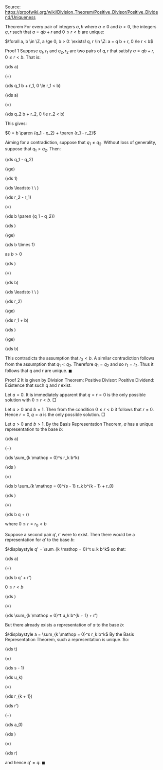 # 

Source: https://proofwiki.org/wiki/Division_Theorem/Positive_Divisor/Positive_Dividend/Uniqueness

Theorem
For every pair of integers $a, b$ where $a \ge 0$ and $b > 0$, the integers $q, r$ such that $a = q b + r$ and $0 \le r < b$ are unique:

$\forall a, b \in \Z, a \ge 0, b > 0: \exists! q, r \in \Z: a = q b + r, 0 \le r < b$


Proof 1
Suppose $q_1, r_1$ and $q_2, r_2$ are two pairs of $q, r$ that satisfy $a = q b + r, 0 \le r < b$.
That is:














\(\ds a\)

\(=\)







\(\ds q_1 b + r_1, 0 \le r_1 < b\)




















\(\ds a\)

\(=\)







\(\ds q_2 b + r_2, 0 \le r_2 < b\)










This gives:

$0 = b \paren {q_1 - q_2} + \paren {r_1 - r_2}$

Aiming for a contradiction, suppose that $q_1 \ne q_2$.
Without loss of generality, suppose that $q_1 > q_2$.
Then:














\(\ds q_1 - q_2\)

\(\ge\)







\(\ds 1\)














\(\ds \leadsto \ \ \)





\(\ds r_2 - r_1\)

\(=\)







\(\ds b \paren {q_1 - q_2}\)




















\(\ds \)

\(\ge\)







\(\ds b \times 1\)





as $b > 0$














\(\ds \)

\(=\)







\(\ds b\)














\(\ds \leadsto \ \ \)





\(\ds r_2\)

\(\ge\)







\(\ds r_1 + b\)




















\(\ds \)

\(\ge\)







\(\ds b\)









This contradicts the assumption that $r_2 < b$.
A similar contradiction follows from the assumption that $q_1 < q_2$.
Therefore $q_1 = q_2$ and so $r_1 = r_2$.
Thus it follows that $q$ and $r$ are unique.
$\blacksquare$


Proof 2
It is given by Division Theorem: Positive Divisor: Positive Dividend: Existence that such $q$ and $r$ exist.

Let $a = 0$.
It is immediately apparent that $q = r = 0$ is the only possible solution with $0 \le r < b$.
$\Box$

Let $a > 0$ and $b = 1$.
Then from the condition $0 \le r < b$ it follows that $r = 0$.
Hence $r = 0, q = a$ is the only possible solution.
$\Box$

Let $a > 0$ and $b > 1$.
By the Basis Representation Theorem, $a$ has a unique representation to the base $b$:














\(\ds a\)

\(=\)







\(\ds \sum_{k \mathop = 0}^s r_k b^k\)




















\(\ds \)

\(=\)







\(\ds b \sum_{k \mathop = 0}^{s - 1} r_k b^{k - 1} + r_0\)




















\(\ds \)

\(=\)







\(\ds b q + r\)





where $0 \le r = r_0 < b$




Suppose a second pair $q', r'$ were to exist.
Then there would be a representation for $q'$ to the base $b$:

$\displaystyle q' = \sum_{k \mathop = 0}^t u_k b^k$
so that:














\(\ds a\)

\(=\)







\(\ds b q' + r'\)





$0 \le r < b$














\(\ds \)

\(=\)







\(\ds \sum_{k \mathop = 0}^t u_k b^{k + 1} + r'\)









But there already exists a representation of $a$ to the base $b$:

$\displaystyle a = \sum_{k \mathop = 0}^s r_k b^k$
By the Basis Representation Theorem, such a representation is unique.
So:














\(\ds t\)

\(=\)







\(\ds s - 1\)




















\(\ds u_k\)

\(=\)







\(\ds r_{k + 1}\)




















\(\ds r'\)

\(=\)







\(\ds a_0\)




















\(\ds \)

\(=\)







\(\ds r\)









and hence $q' = q$.
$\blacksquare$





